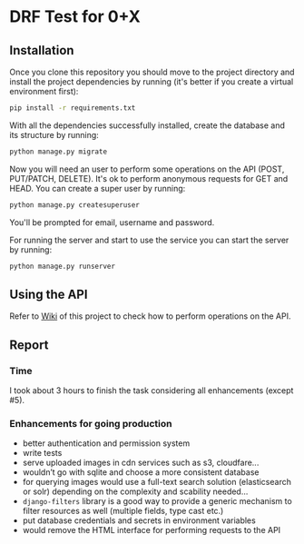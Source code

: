 # DRF Test for 0+X

## Installation

Once you clone this repository you should move to the project directory and install the project dependencies by running (it's better if you create a virtual environment first):
```sh
pip install -r requirements.txt
```

With all the dependencies successfully installed, create the database and its structure by running:
```sh
python manage.py migrate
```

Now you will need an user to perform some operations on the API (POST, PUT/PATCH, DELETE). It's ok to perform anonymous requests for GET and HEAD. You can create a super user by running:
```sh
python manage.py createsuperuser
```
You'll be prompted for email, username and password.

For running the server and start to use the service you can start the server by running:
```sh
python manage.py runserver
```

## Using the API

Refer to [Wiki](https://github.com/igorbelo/0plusxtest/wiki) of this project to check how to perform operations on the API.

## Report
### Time
I took about 3 hours to finish the task considering all enhancements (except #5).

### Enhancements for going production
- better authentication and permission system
- write tests
- serve uploaded images in cdn services such as s3, cloudfare...
- wouldn’t go with sqlite and choose a more consistent database
- for querying images would use a full-text search solution (elasticsearch or solr) depending on the complexity and scability needed...
- `django-filters` library is a good way to provide a generic mechanism to filter resources as well (multiple fields, type cast etc.)
- put database credentials and secrets in environment variables
- would remove the HTML interface for performing requests to the API
